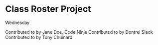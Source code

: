 # Class Roster Project

Wednesday

Contributed to by Jane Doe, Code Ninja
Contributed to by Dontrel Slack
Contributed to by Tony Chuinard
